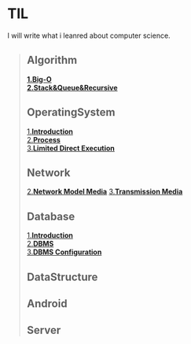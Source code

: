 # TIL
I will write what i leanred about computer science.

>## Algorithm
> [**1.Big-O**](/Algorithm/Big-O.md)   
> [**2.Stack&Queue&Recursive**](/Algorithm/StackRecursiveQueue.md)  
>## OperatingSystem
> [1.**Introduction**](/OS/introduction.md)  
> [2.**Process**](/OS/process.md)  
> [3.**Limited Direct Execution**](/OS/LimitedDirectExecution.md)
>## Network
> [2.**Network Model Media**](/network/NetworkModel.md) 
> [3.**Transmission Media**](/network/TransmissionMedia.md) 
> ## Database
> [1.**Introduction**](/DB/introduction.md)  
> [2.**DBMS**](/DB/DBMS.md)  
> [3.**DBMS Configuration**](/DB/DBMSConfiguration.md) 
>## DataStructure
> ## Android
> ## Server

